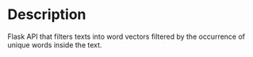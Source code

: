 # Description

Flask API that filters texts into word vectors filtered by the occurrence of unique words inside the text.
